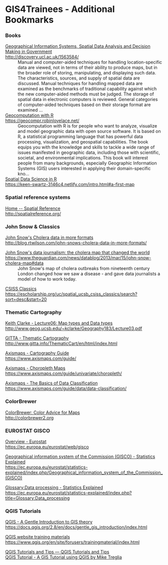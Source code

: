 <H1>GIS4Trainees - Additional Bookmarks</H1>
<DL>
	<H3> Books </H3>
		<DT><A HREF="http://discovery.ucl.ac.uk/1563584/" ADD_DATE="1549494088" LAST_MODIFIED="1549494088" TAGS="">Geographical Information Systems, Spatial Data Analysis and Decision Making in Government<br>
http://discovery.ucl.ac.uk/1563584/		
		</A>
		<DD>Manual and computer-aided techniques for handling location-specific data are viewed, not in terms of their ability to produce maps, but in the broader role of storing, manipulating, and displaying such data. The characteristics, sources, and supply of spatial data are discussed. Manual techniques for handling mapped data are examined as the benchmarks of traditional capability against which the new computer-aided methods must be judged. The storage of spatial data in electronic computers is reviewed. General categories of computer-aided techniques based on their storage format are examined ...
		<DT><A HREF="https://geocompr.robinlovelace.net/" ADD_DATE="1549466001" LAST_MODIFIED="1549466001" TAGS="">Geocomputation with R<br>
https://geocompr.robinlovelace.net/		
		</A>
		<DD>Geocomputation with R is for people who want to analyze, visualize and model geographic data with open source software. It is based on R, a statistical programming language that has powerful data processing, visualization, and geospatial capabilities. The book equips you with the knowledge and skills to tackle a wide range of issues manifested in geographic data, including those with scientific, societal, and environmental implications. This book will interest people from many backgrounds, especially Geographic Information Systems (GIS) users interested in applying their domain-specific kno...
		<DT><A HREF="https://keen-swartz-3146c4.netlify.com/intro.html#a-first-map" ADD_DATE="1549465528" LAST_MODIFIED="1549465528" TAGS="">Spatial Data Science in R<br>
		https://keen-swartz-3146c4.netlify.com/intro.html#a-first-map</A>
	<H3> Spatial reference systems </H3>		
		<DT><A HREF="http://spatialreference.org/" ADD_DATE="1549400732" LAST_MODIFIED="1549400732" TAGS="">Home -- Spatial Reference<br>
http://spatialreference.org/
	</A>
	<H3> John Snow & Classics</H3>		
		<DT><A HREF="http://blog.rtwilson.com/john-snows-cholera-data-in-more-formats/" ADD_DATE="1549312338" LAST_MODIFIED="1549312338" TAGS="">John Snow&#39;s Cholera data in more formats<br>
http://blog.rtwilson.com/john-snows-cholera-data-in-more-formats/		
		</A><p></p>
		<DT><A HREF="https://www.theguardian.com/news/datablog/2013/mar/15/john-snow-cholera-map#data" ADD_DATE="1549312331" LAST_MODIFIED="1549312331" TAGS="">John Snow&#39;s data journalism: the cholera map that changed the world<br>
https://www.theguardian.com/news/datablog/2013/mar/15/john-snow-cholera-map#data		
		</A>
		<DD>John Snow&#39;s map of cholera outbreaks from nineteenth century London changed how we saw a disease - and gave data journalists a model of how to work today.<p></p>
		<DT><A HREF="https://escholarship.org/uc/spatial_ucsb_csiss_classics/search?sort=desc&start=20" ADD_DATE="1549280316" LAST_MODIFIED="1549280316" TAGS="">CSISS Classics<br>
https://escholarship.org/uc/spatial_ucsb_csiss_classics/search?sort=desc&start=20	</A><p></p>
	<H3>Thematic Cartography </H3>
		<DT><A HREF="http://www.geog.ucsb.edu/~kclarke/Geography183/Lecture03.pdf" ADD_DATE="1549358319" LAST_MODIFIED="1549358319" TAGS="">Keith Clarke - Lecture06: Map types and Data types<br>
http://www.geog.ucsb.edu/~kclarke/Geography183/Lecture03.pdf		
		</A><p></p>			
		<DT><A HREF="http://www.gitta.info/ThematicCart/en/html/index.html" ADD_DATE="1549358868" LAST_MODIFIED="1549358868" TAGS="">GITTA - Thematic Cartography<br>
http://www.gitta.info/ThematicCart/en/html/index.html</A><p></p>
		<DT><A HREF="https://www.axismaps.com/guide/" ADD_DATE="1549311057" LAST_MODIFIED="1549311057" TAGS="">Axismaps - Cartography Guide<br>
				https://www.axismaps.com/guide/</A><p></p>
		<DT><A HREF="https://www.axismaps.com/guide/univariate/choropleth/" ADD_DATE="1549310986" LAST_MODIFIED="1549310986" TAGS="">Axismaps - Choropleth Maps<br>
		https://www.axismaps.com/guide/univariate/choropleth/</A><p></p>
		<DT><A HREF="https://www.axismaps.com/guide/data/data-classification/" ADD_DATE="1549311250" LAST_MODIFIED="1549311250" TAGS="">Axismaps - The Basics of Data Classification<br>
			https://www.axismaps.com/guide/data/data-classification/</A><p></p>
	<h3>ColorBrewer</h3>
		<DT><A HREF="http://colorbrewer2.org/#type=sequential&scheme=BuGn&n=3" ADD_DATE="1549310562" LAST_MODIFIED="1549310562" TAGS="">ColorBrewer: Color Advice for Maps<br>
		http://colorbrewer2.org</A><p></p>
	   <H3> EUROSTAT GISCO </H3>
	   		<DT><A HREF="https://ec.europa.eu/eurostat/web/gisco" ADD_DATE="1549308852" LAST_MODIFIED="1549308852" TAGS="">Overview - Eurostat<br>
		https://ec.europa.eu/eurostat/web/gisco</A><p></p>
				<DT><A HREF="https://ec.europa.eu/eurostat/statistics-explained/index.php/Geographical_information_system_of_the_Commission_(GISCO)" ADD_DATE="1549308862" LAST_MODIFIED="1549308862" TAGS="">Geographical information system of the Commission (GISCO) - Statistics Explained<br>
https://ec.europa.eu/eurostat/statistics-explained/index.php/Geographical_information_system_of_the_Commission_(GISCO)</A><p></p>				
		<DT><A HREF="https://ec.europa.eu/eurostat/statistics-explained/index.php?title=Glossary:Data_processing" ADD_DATE="1549308997" LAST_MODIFIED="1549308997" TAGS="">Glossary:Data processing - Statistics Explained<br>
https://ec.europa.eu/eurostat/statistics-explained/index.php?title=Glossary:Data_processing</A><p></p>
	<H3>QGIS Tutorials </H3>		
		<DT><A HREF="https://docs.qgis.org/2.8/en/docs/gentle_gis_introduction/index.html" ADD_DATE="1549280202" LAST_MODIFIED="1549280202" TAGS="">QGIS - A Gentle Introduction to GIS theory<br>
		https://docs.qgis.org/2.8/en/docs/gentle_gis_introduction/index.html</A><p></p>
		<DT><A HREF="https://www.qgis.org/en/site/forusers/trainingmaterial/index.html" ADD_DATE="1549280116" LAST_MODIFIED="1549280116" TAGS="">QGIS website training materials<br>
https://www.qgis.org/en/site/forusers/trainingmaterial/index.html</A><p></p>
		<DT><A HREF="https://www.qgistutorials.com/en/" ADD_DATE="1549280106" LAST_MODIFIED="1549280106" TAGS="">QGIS Tutorials and Tips — QGIS Tutorials and Tips</A>
		<DT><A HREF="https://mltconsecol.github.io/QGIS-Tutorial/" ADD_DATE="1549280183" LAST_MODIFIED="1549280183" TAGS="">QGIS Tutorial - A GIS Tutorial using QGIS by Mike Treglia</A>
	</DL>

